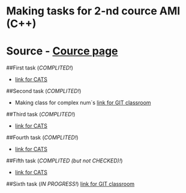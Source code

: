 # Making tasks for 2-nd cource AMI (C++)
# Source - [Cource page](https://imcs.dvfu.ru/cats/?f=wiki;name=cpp-course-2020)
##First task (*COMPLITED!*)
- [link for CATS](https://imcs.dvfu.ru/cats/?f=problems;cid=4917802;sid=5nM8AIRq4kwyw7bmLYLbI8ZiVfJSUW)

##Second task (*COMPLITED!*)
- Making class for complex num`s 
[link for GIT classroom](https://classroom.github.com/assignment-invitations/d3cb714692f478c2fc41b88d98e146b0/status)

##Third task (*COMPLITED!*)
- [link for CATS](https://imcs.dvfu.ru/cats/?f=problems;cid=5011656;sid=R7pOxINj4PMeIRUSVo0VUKWSzLkxAC)

##Fourth task (*COMPLITED!*)
- [link for CATS](https://imcs.dvfu.ru/cats/?f=problems;cid=5076804;sid=iGTAB4AlE04oxPiaIiA8QNGzqbLaRG)

##Fifth task (*COMPLITED (but not CHECKED)!*)
- [link for CATS](https://imcs.dvfu.ru/cats/?f=problems;cid=5136926;sid=iGTAB4AlE04oxPiaIiA8QNGzqbLaRG)

##Sixth task (*IN PROGRESS!*)
[link for GIT classroom](https://classroom.github.com/assignment-invitations/b29e0c1c815cfa0378e7b61d784efcad)
